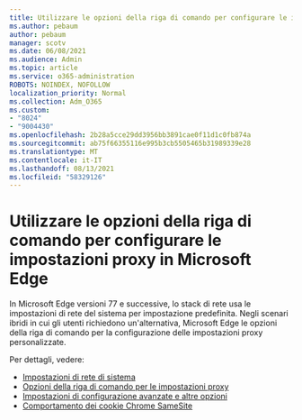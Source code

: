 ```yaml
---
title: Utilizzare le opzioni della riga di comando per configurare le impostazioni proxy in Microsoft Edge
ms.author: pebaum
author: pebaum
manager: scotv
ms.date: 06/08/2021
ms.audience: Admin
ms.topic: article
ms.service: o365-administration
ROBOTS: NOINDEX, NOFOLLOW
localization_priority: Normal
ms.collection: Adm_O365
ms.custom:
- "8024"
- "9004430"
ms.openlocfilehash: 2b28a5cce29dd3956bb3891cae0f11d1c0fb874a
ms.sourcegitcommit: ab75f66355116e995b3cb5505465b31989339e28
ms.translationtype: MT
ms.contentlocale: it-IT
ms.lasthandoff: 08/13/2021
ms.locfileid: "58329126"
---
```

# <a name="use-command-line-options-to-configure-proxy-settings-in-microsoft-edge"></a>Utilizzare le opzioni della riga di comando per configurare le impostazioni proxy in Microsoft Edge

In Microsoft Edge versioni 77 e successive, lo stack di rete usa le impostazioni di rete del sistema per impostazione predefinita. Negli scenari ibridi in cui gli utenti richiedono un'alternativa, Microsoft Edge le opzioni della riga di comando per la configurazione delle impostazioni proxy personalizzate. 

Per dettagli, vedere:

- [Impostazioni di rete di sistema](https://docs.microsoft.com/deployedge/edge-learnmore-cmdline-options-proxy-settings#system-network-settings)
- [Opzioni della riga di comando per le impostazioni proxy](https://docs.microsoft.com/deployedge/edge-learnmore-cmdline-options-proxy-settings#system-network-settings)
- [Impostazioni di configurazione avanzate e altre opzioni](https://go.microsoft.com/fwlink/?linkid=2134293)
- [Comportamento dei cookie Chrome SameSite](https://docs.microsoft.com/office365/troubleshoot/miscellaneous/chrome-behavior-affects-applications)
